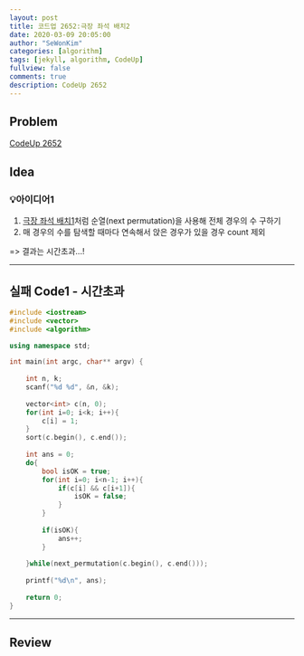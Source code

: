 ```yaml
---
layout: post
title: 코드업 2652:극장 좌석 배치2
date: 2020-03-09 20:05:00
author: "SeWonKim"
categories: [algorithm]
tags: [jekyll, algorithm, CodeUp]
fullview: false
comments: true
description: CodeUp 2652
---
```


## Problem

[CodeUp 2652](https://codeup.kr/problem.php?id=2652)

## Idea

### 💡아이디어1

1. [극장 좌석 배치1](https://sewonkimm.github.io/algorithm/2020/03/03/Q2651.html)처럼 순열(next permutation)을 사용해 전체 경우의 수 구하기
2. 매 경우의 수를 탐색할 때마다 연속해서 앉은 경우가 있을 경우 count 제외

=> 결과는 시간초과...!

---


## 실패 Code1 - 시간초과 
```cpp
#include <iostream>
#include <vector>
#include <algorithm>

using namespace std;

int main(int argc, char** argv) {
	
	int n, k;
	scanf("%d %d", &n, &k);
	
	vector<int> c(n, 0);
	for(int i=0; i<k; i++){
		c[i] = 1;
	}
	sort(c.begin(), c.end());
	
	int ans = 0;
	do{
		bool isOK = true;
		for(int i=0; i<n-1; i++){
			if(c[i] && c[i+1]){
				isOK = false;
			}
		}
		
		if(isOK){
			ans++;
		}
		
	}while(next_permutation(c.begin(), c.end()));
	
	printf("%d\n", ans);
	
	return 0;
}
```
---


## Review
